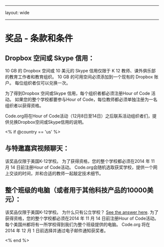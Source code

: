 * * *

layout: wide

* * *

# 奖品 - 条款和条件

## Dropbox 空间或 Skype 信用：

10 GB 的 Dropbox 空间或 10 美元的 Skype 信用仅限于 K 12 教师、课外俱乐部的教育工作者和教育组织。 10 GB 的可用空间必须添加到一个现有的 Dropbox 账户。 每位组织者仅可以兑换一次。

为了得到Dropbox 空间或Skype 信用，每个组织者都必须注册Hour of Code 活动。 如果您的整个学校都要参与Hour of Code，每位教师都必须单独注册为一名组织者以获得资格。

Code.org将在Hour of Code活动（12月8日至14日）之后联系活动组织者们，提供兑换Dropbox空间或Skype信用的说明。

<% if @country == 'us' %>

## 与特邀嘉宾视频聊天：

该奖品仅限于美国K-12学校。 为了获得资格，您的整个学校都必须在2014 年 11 月 14 日前注册Hour of Code活动。 Code.org会随机选取获奖学校，提供一个网上交谈的时间，并和合适的教师一起敲定技术细节。

## 整个班级的电脑（或者用于其他科技产品的10000美元）：

该奖品仅限于美国K-12学校。 为什么只有公立学校？ [See the answer here](http://www.hourofcode.com/#faq). 为了获得资格，您的整个学校都必须在2014 年 11 月 14 日前注册Hour of Code活动。 每个美国州都将有一所学校得到我们为整个班级提供的电脑。 Code.org 将在 2014 年 12 月 1 日前选择并通过电子邮件通知获奖者。

<% end %>